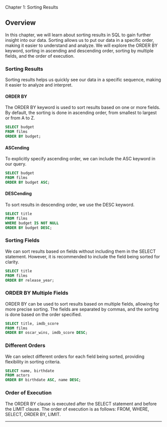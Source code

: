 Chapter 1: Sorting Results

## Overview
In this chapter, we will learn about sorting results in SQL to gain further insight into our data. Sorting allows us to put our data in a specific order, making it easier to understand and analyze. We will explore the ORDER BY keyword, sorting in ascending and descending order, sorting by multiple fields, and the order of execution.

### Sorting Results
Sorting results helps us quickly see our data in a specific sequence, making it easier to analyze and interpret.

#### ORDER BY
The ORDER BY keyword is used to sort results based on one or more fields. By default, the sorting is done in ascending order, from smallest to largest or from A to Z.

```sql
SELECT budget
FROM films
ORDER BY budget;
```

#### ASCending
To explicitly specify ascending order, we can include the ASC keyword in our query.

```sql
SELECT budget
FROM films
ORDER BY budget ASC;
```

#### DESCending
To sort results in descending order, we use the DESC keyword.

```sql
SELECT title
FROM films
WHERE budget IS NOT NULL
ORDER BY budget DESC;
```

### Sorting Fields
We can sort results based on fields without including them in the SELECT statement. However, it is recommended to include the field being sorted for clarity.

```sql
SELECT title
FROM films
ORDER BY release_year;
```

### ORDER BY Multiple Fields
ORDER BY can be used to sort results based on multiple fields, allowing for more precise sorting. The fields are separated by commas, and the sorting is done based on the order specified.

```sql
SELECT title, imdb_score
FROM films
ORDER BY oscar_wins, imdb_score DESC;
```

### Different Orders
We can select different orders for each field being sorted, providing flexibility in sorting criteria.

```sql
SELECT name, birthdate
FROM actors
ORDER BY birthdate ASC, name DESC;
```

### Order of Execution
The ORDER BY clause is executed after the SELECT statement and before the LIMIT clause. The order of execution is as follows: FROM, WHERE, SELECT, ORDER BY, LIMIT.

---
